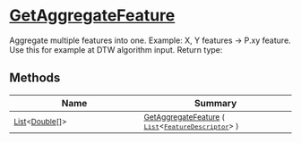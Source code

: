 # [GetAggregateFeature](./Signature-100663442.md)

Aggregate multiple features into one. Example: X, Y features -&gt; P.xy feature.  Use this for example at DTW algorithm input.
Return type:
## Methods

| Name | Summary | 
| --- | --- | 
| <sub>[List](https://docs.microsoft.com/en-us/dotnet/api/System.Collections.Generic.List-1)\<[Double](https://docs.microsoft.com/en-us/dotnet/api/System.Double)[]></sub><img width=200/>| <sub>[GetAggregateFeature](./Signature-100663442.md) ( [`List`](https://docs.microsoft.com/en-us/dotnet/api/System.Collections.Generic.List-1)\<[`FeatureDescriptor`](./../FeatureDescriptor.md)> )</sub>| <br>


